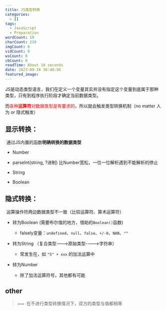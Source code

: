 ```yaml
---
title: JS类型转换
categories:
  - []
tags:
  - JavaScript
  - Preparation
wordCount: 19
charCount: 210
imgCount: 0
vidCount: 0
wsCount: 0
cbCount: 0
readTime: About 10 seconds
date: 2023-09-18 16:48:56
featured_image:
---
```





JS是动态类型语言，我们在定义一个变量其实并没有指定这个变量到底属于那种类型，只有到程序执行阶段才确定当前数据类型。

而<font color=red>各种**运算符**对数据类型是有要求的</font>，所以就会触发类型转换机制（no matter 人为 or 隐式触发）



## 显示转换：

​	通过JS内置的函数**明确转换的数据类型**

* Number

* parseInt(string, ?进制) 比Number宽松，一位一位解析遇到不能解析的停止 
* String
* Boolean

## 隐式转换：

​	运算操作符两边数据类型不一致（比较运算符、算术运算符）

* 转为Boolean (需要布尔值的地方，借助的`Boolean()`函数)
  * falsely变量：`undefined`、`null`、`false`、`+/-0`、`NAN`、`""`

* 转为String （复合类型--->原始类型---->字符串）
  * 常发生在，如 `"5" + xxx` 的加法运算中
* 转为Number
  * 除了加法运算符号，其他都有可能



## other

> `=== `在不进行类型转换情况下，双方的类型与值都相等